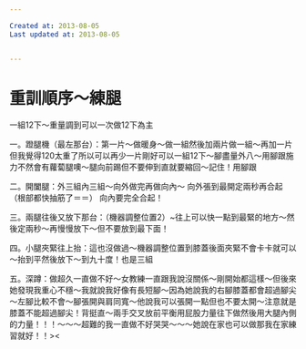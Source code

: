 ```yaml
---

Created at: 2013-08-05
Last updated at: 2013-08-05


---
```


# 重訓順序～練腿


一組12下～重量調到可以一次做12下為主

一。蹬腿機（最左那台）：第一片～做暖身～做一組然後加兩片做一組～再加一片但我覺得120太重了所以可以再少一片剛好可以一組12下～腳盡量外八～用腳跟施力不然會有蘿蔔腿噢～腿向前踢但不要伸到直就要縮回～記住！用腳跟

二。開闔腿：外三組內三組～向外做完再做向內～
向外張到最開定兩秒再合起（根部都快抽筋了＝＝）
向內要完全合起！

三。兩腿往後又放下那台：（機器調整位置2）~往上可以快一點到最緊的地方～然後定兩秒～再慢慢放下～但不要放到最下面！

四。小腿夾緊往上抬：這也沒做過～機器調整位置到膝蓋後面夾緊不會卡卡就可以～抬到平然後放下～到九十度！也是三組

五。深蹲：做超久一直做不好～女教練一直跟我說沒關係～剛開始都這樣～但後來她發現我重心不穩～我就說我好像有長短腳～因為她說我的右腳膝蓋都會超過腳尖～左腳比較不會～腳張開與肩同寬～他說我可以張開一點但也不要太開～注意就是膝蓋不能超過腳尖！背挺直～兩手交叉放前平衡用屁股力量往下做然後用大腿內側的力量！！！～～～超難的我一直做不好哭哭～～～她說在家也可以做那我在家練習就好！！><

